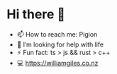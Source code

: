 # Hi there 👋

- 📫 How to reach me: Pigion
- 🤔 I’m looking for help with life
- ⚡ Fun fact: ts > js && rust > c++
- 💻 https://williamgiles.co.nz

<!--

Here are some ideas to get you started:

- 🔭 I’m currently working on ...
- 🌱 I’m currently learning ...
- 👯 I’m looking to collaborate on ...
- 🤔 I’m looking for help with ...
- 💬 Ask me about ...
- 📫 How to reach me: ...
- 😄 Pronouns: ...
- ⚡ Fun fact: ...
-->
